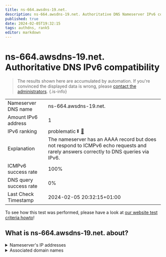 ```yaml
---
title: ns-664.awsdns-19.net.
description: ns-664.awsdns-19.net. Authoritative DNS Nameserver IPv6 compatibility
published: true
date: 2024-02-05T19:32:15
tags: authdns, rank5
editor: markdown
---
```


# ns-664.awsdns-19.net. Authoritative DNS IPv6 compatibility

> The results shown here are accumulated by automation. If you're convinced the displayed data is wrong, please [contact the administrators](/howto/chat). 
{.is-info}




|   |   |
| - | - |
| Nameserver DNS name | ns-664.awsdns-19.net.
| Amount IPv6 address | 1
| IPv6 ranking | problematic :arrow_double_down: [🔗](/howto/ranking) |
| Explanation | The nameserver has an AAAA record but does not respond to ICMPv6 echo requests and rarely answers correctly to DNS queries via IPv6. |
| ICMPv6 success rate | 100%|
| DNS query success rate | 0% |
| Last Check Timestamp | 2024-02-05 20:32:15+01:00 |

To see how this test was performed, please have a look at [our website test criteria howto](/howto/testcriteria/authdns)!


## What is ns-664.awsdns-19.net. about?




<details>
<summary>Nameserver's IP addresses</summary>

2600:9000:5302:9800::1

</details>



<details>
<summary>Associated domain names</summary>

www.twitch.tv

</details>
